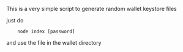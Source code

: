 This is a very simple script to generate random wallet keystore files

just do

```
    node index [password]
```

and use the file in the wallet directory
